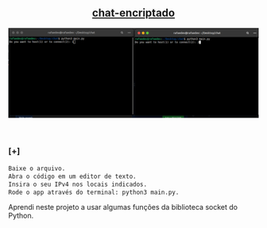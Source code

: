 <h2 align="center"><u>chat-encriptado</u></h2>

![](https://raw.githubusercontent.com/guedes2142/chat-encriptado/main/Screenshot%20from%202023-06-22%2010-46-18.png)
<p align="center">
<br>
</p>

### [+] 
    Baixe o arquivo.
    Abra o código em um editor de texto.
    Insira o seu IPv4 nos locais indicados.
    Rode o app através do terminal: python3 main.py.

Aprendi neste projeto a usar algumas funções da biblioteca socket do Python.
